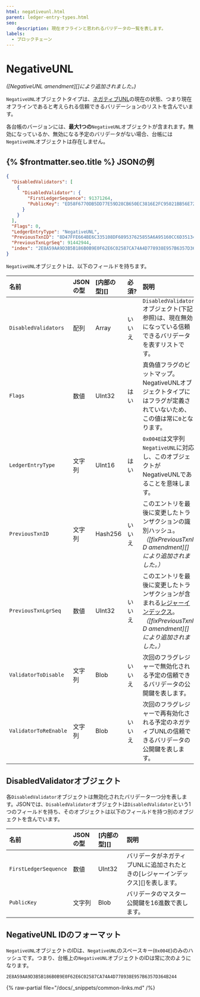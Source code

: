 ```yaml
---
html: negativeunl.html
parent: ledger-entry-types.html
seo:
    description: 現在オフラインと思われるバリデータの一覧を表します。
labels:
  - ブロックチェーン
---
```

# NegativeUNL

_([NegativeUNL amendment][]により追加されました。)_

`NegativeUNL`オブジェクトタイプは、[ネガティブUNL](../../../../concepts/consensus-protocol/negative-unl.md)の現在の状態、つまり現在オフラインであると考えられる信頼できるバリデーションのリストを含んでいます。

各台帳のバージョンには、**最大1つの**`NegativeUNL`オブジェクトが含まれます。無効になっているか、無効になる予定のバリデータがない場合、台帳には`NegativeUNL`オブジェクトは存在しません。

## {% $frontmatter.seo.title %} JSONの例

```json
{
  "DisabledValidators": [
    {
      "DisabledValidator": {
        "FirstLedgerSequence": 91371264,
        "PublicKey": "ED58F6770DB5DD77E59D28CB650EC3816E2FC95021BB56E720C9A12DA79C58A3AB"
      }
    }
  ],
  "Flags": 0,
  "LedgerEntryType": "NegativeUNL",
  "PreviousTxnID": "8D47FFE664BE6C335108DF689537625855A6A95160CC6D351341B92624D9C5E3",
  "PreviousTxnLgrSeq": 91442944,
  "index": "2E8A59AA9D3B5B186B0B9E0F62E6C02587CA74A4D778938E957B6357D364B244"
}
```


`NegativeUNL`オブジェクトは、以下のフィールドを持ちます。

| 名前                  | JSONの型 | [内部の型][] | 必須?  | 説明                 |
|:----------------------|:---------|:-------------|:-------|:---------------------|
| `DisabledValidators`  | 配列     | Array        | いいえ | `DisabledValidator`オブジェクト(下記参照)は、現在無効になっている信頼できるバリデータを表すリストです。 |
| `Flags`               | 数値     | UInt32       | はい   | 真偽値フラグのビットマップ。NegativeUNLオブジェクトタイプにはフラグが定義されていないため、この値は常に`0`となります。 |
| `LedgerEntryType`     | 文字列   | UInt16       | はい   | `0x004E`は文字列`NegativeUNL`に対応し、このオブジェクトがNegativeUNLであることを意味します。 |
| `PreviousTxnID`       | 文字列   | Hash256      | いいえ | このエントリを最後に変更したトランザクションの識別ハッシュ。_（[fixPreviousTxnID amendment][]により追加されました。）_ |
| `PreviousTxnLgrSeq`   | 数値     | UInt32       | いいえ | このエントリを最後に変更したトランザクションが含まれる[レジャーインデックス](../ledger-header.md)。_（[fixPreviousTxnID amendment][]により追加されました。）_ |
| `ValidatorToDisable`  | 文字列   | Blob         | いいえ | 次回のフラグレジャーで無効化される予定の信頼できるバリデータの公開鍵を表します。 |
| `ValidatorToReEnable` | 文字列   | Blob         | いいえ | 次回のフラグレジャーで再有効化される予定のネガティブUNLの信頼できるバリデータの公開鍵を表します。 |

## DisabledValidatorオブジェクト

各`DisabledValidator`オブジェクトは無効化されたバリデータ一つ分を表します。JSONでは、`DisabledValidator`オブジェクトは`DisabledValidator`という1つのフィールドを持ち、そのオブジェクトは以下のフィールドを持つ別のオブジェクトを含んでいます。

| 名前                   | JSONの型 | [内部の型][]| 説明                  |
|:----------------------|:---------|:----------|:----------------------|
| `FirstLedgerSequence` | 数値      | UInt32    | バリデータがネガティブUNLに追加されたときの[レジャーインデックス][]を表します。 |
| `PublicKey`           | 文字列    | Blob       | バリデータのマスター公開鍵を16進数で表します。 |



## NegativeUNL IDのフォーマット

`NegativeUNL`オブジェクトのIDは、`NegativeUNL`のスペースキー(`0x004E`)のみのハッシュです。つまり、台帳上の`NegativeUNL`オブジェクトのIDは常に次のようになります。

```
2E8A59AA9D3B5B186B0B9E0F62E6C02587CA74A4D778938E957B6357D364B244
```

{% raw-partial file="/docs/_snippets/common-links.md" /%}
